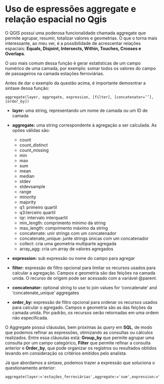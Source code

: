 # Uso de espressões aggregate e relação espacial no Qgis

O QGIS possui uma poderosa funcionalidade chamada aggregate que permite agrupar, resumir, totalizar valores e geometrias. O que o torna mais interessante, ao meu ver, é a possibilidade de acrescentar relações espaciais: **Equals, Disjoint, Intersects, Within, Touches, Crosses e Overlaps**. 

O uso mais comum dessa função é gerar estatísticas de um campo numérico de uma camada, por exemplo: somar todos os valores do campo de passageiros na camada estações ferroviárias.

Antes de dar o exemplo da questão acima, é importante demosntrar a sintaxe dessa função: 

```
aggregate(layer, aggregate, expression, [filter], [concatenator=’’], [order_by])
```
  * **layer:** uma string, representando um nome de camada ou um ID de camada
  * **aggregate:** uma string correspondente à agregação a ser calculada. As opões válidas são:
    - count
    - count_distinct
    - count_missing
    - min
    - max
    - sum
    - mean
    - median
    - stdev
    - stdevsample
    - range
    - minority
    - majority
    - q1: primeiro quartil
    - q3:terceiro quartil
    - iqr: intervalo interquartil
    - min_length: comprimento mínimo da string
    - max_length: comprimento máximo da string
    - concatenate: unir strings com um concatenador
    - concatenate_unique: junte strings únicas com um concatenador
    - collect: cria uma geometria multiparte agregada
    - array_agg: cria um array de valores agregados

  * **expression:** sub expressão ou nome do campo para agregar
  * **filter:** expressão de filtro opcional para limitar os recursos usados ​​para calcular a agregação. Campos e geometria são das feições na camada unida. O recurso de origem pode ser acessado com a variável @parent.
  * **concatenator:** optional string to use to join values for ‘concatenate’ and ‘concatenate_unique’ aggregates
  * **order_by:** expressão de filtro opcional para ordenar os recursos usados ​​para calcular o agregado. Campos e geometria são as das feições da camada unida. Por padrão, os recursos serão retornadas em uma ordem não especificada.

O Aggregate possui cláusulas, bem próximas às _query_ em **SQL**, de modo que podemos refinar as expressões, otimizando as consultas ou cálculos realizados. Entre essa cláusulas está:
**Group_by** que permite agrupar uma consulta por um campo categórico, **Filter** que permite refinar a consulta anterior e **Order_by**, que pode organizar os registros ou resultados obtidos levando em consideração os critérios emitidos pelo analista.

Já que abordamos a sintaxe, podemos trazer a expressão que soluciona o questionamento anterior: 

```
aggregate(layer:='estações_ferroviárias',aggregate:='sum',expression:="passageiros")
```
